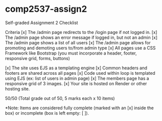 # comp2537-assign2

Self-graded Assignment 2 Checklist

Criteria
[x]  The /admin page redirects to the /login page if not logged in.
[x]  The /admin page shows an error message if logged in, but not an admin
[x]  The /admin page shows a list of all users
[x]  The /admin page allows for promoting and demoting users to/from admin type
[x]  All pages use a CSS Framework like Bootstrap (you must incorporate a header, footer, responsive grid, forms, buttons)

[x]  The site uses EJS as a templating engine
[x]  Common headers and footers are shared across all pages
[x]  Code used within loop is templated using EJS (ex: list of users in admin page)
[x]  The members page has a responsive grid of 3 images.
[x]  Your site is hosted on Render or other hosting site.

50/50 (Total grade out of 50, 5 marks each x 10 items)

*Note: Items are considered fully complete (marked with an [x] inside the box) or incomplete (box is left empty: [ ]).
